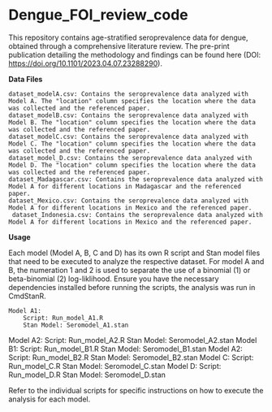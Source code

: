 # Dengue_FOI_review_code

This repository contains age-stratified seroprevalence data for dengue, obtained through a comprehensive literature review. The pre-print publication detailing the methodology and findings can be found here (DOI: https://doi.org/10.1101/2023.04.07.23288290).

**Data Files**

    dataset_modelA.csv: Contains the seroprevalence data analyzed with Model A. The "location" column specifies the location where the data was collected and the referenced paper.
    dataset_modelB.csv: Contains the seroprevalence data analyzed with Model B. The "location" column specifies the location where the data was collected and the referenced paper.
    dataset_modelC.csv: Contains the seroprevalence data analyzed with Model C. The "location" column specifies the location where the data was collected and the referenced paper.
    dataset_model_D.csv: Contains the seroprevalence data analyzed with Model D. The "location" column specifies the location where the data was collected and the referenced paper.
    dataset_Madagascar.csv: Contains the seroprevalence data analyzed with Model A for different locations in Madagascar and the referenced paper.
    dataset_Mexico.csv: Contains the seroprevalence data analyzed with Model A for different locations in Mexico and the referenced paper.
     dataset_Indonesia.csv: Contains the seroprevalence data analyzed with Model A for different locations in Mexico and the referenced paper.

**Usage**

Each model (Model A, B, C and D) has its own R script and Stan model files that need to be executed to analyze the respective dataset. For model A and B, the numeration 1 and 2 is used to separate the use of a binomial (1) or beta-binomial (2) log-liklihood. Ensure you have the necessary dependencies installed before running the scripts, the analysis was run in CmdStanR.

    Model A1:
        Script: Run_model_A1.R
        Stan Model: Seromodel_A1.stan
   Model A2:
        Script: Run_model_A2.R
        Stan Model: Seromodel_A2.stan
    Model B1:
        Script: Run_model_B1.R
        Stan Model: Seromodel_B1.stan
   Model A2:
        Script: Run_model_B2.R
        Stan Model: Seromodel_B2.stan
    Model C:
        Script: Run_model_C.R
        Stan Model: Seromodel_C.stan
    Model D:
        Script: Run_model_D.R
        Stan Model: Seromodel_D.stan

Refer to the individual scripts for specific instructions on how to execute the analysis for each model.
